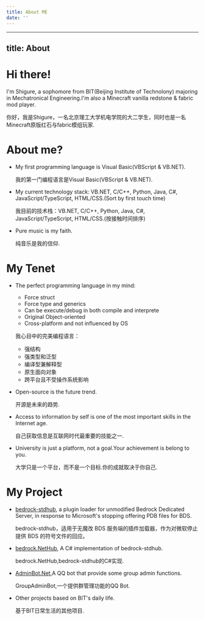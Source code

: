 ```yaml
---
title: About ME
date: ''
---
```

---
title: About
---

# Hi there!

I'm Shigure, a sophomore from BIT(Beijing Institute of Technolony) majoring in Mechatronical Engineering.I'm also a Minecraft vanilla redstone & fabric mod player.

你好，我是Shigure，一名北京理工大学机电学院的大二学生，同时也是一名Minecraft原版红石与fabric模组玩家.

# About me?

- My first programming language is Visual Basic(VBScript & VB.NET).

   我的第一门编程语言是Visual Basic(VBScript & VB.NET).

- My current technology stack: VB.NET, C/C++, Python, Java, C#, JavaScript/TypeScript, HTML/CSS.(Sort by first touch time)

   我目前的技术栈：VB.NET, C/C++, Python, Java, C#, JavaScript/TypeScript, HTML/CSS.(按接触时间排序)

- Pure music is my faith.

   纯音乐是我的信仰.

# My Tenet

- The perfect programming language in my mind:
  - Force struct
  - Force type and generics
  - Can be execute/debug in both compile and interprete
  - Original Object-oriented
  - Cross-platform and not influenced by OS

   我心目中的完美编程语言：
   - 强结构
   - 强类型和泛型
   - 编译型兼解释型
   - 原生面向对象
   - 跨平台且不受操作系统影响

- Open-source is the future trend.

  开源是未来的趋势.

- Access to information by self is one of the most important skills in the Internet age.

  自己获取信息是互联网时代最重要的技能之一.

- University is just a platform, not a goal.Your achievement is belong to you.

  大学只是一个平台，而不是一个目标.你的成就取决于你自己.

# My Project

- [bedrock-stdhub](), a plugin loader for unmodified Bedrock Dedicated Server, in response to Microsoft's stopping offering PDB files for BDS.

  bedrock-stdhub，适用于无魔改 BDS 服务端的插件加载器，作为对微软停止提供 BDS 的符号文件的回应。

- [bedrock.NetHub](https://github.com/Chrise2024/bedrock.NetHub), A C# implementation of bedrock-stdhub.

  bedrock.NetHub,bedrock-stdhub的C#实现.

- [AdminBot.Net](https://github.com/Chrise2024/AdminBot.Net),A QQ bot that provide some group admin functions.

  GroupAdminBot,一个提供群管理功能的QQ Bot.

- Other projects based on BIT's daily life.

  基于BIT日常生活的其他项目.

